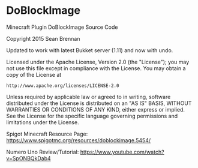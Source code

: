 # DoBlockImage
Minecraft Plugin DoBlockImage Source Code

Copyright 2015 Sean Brennan

Updated to work with latest Bukket server (1.11) and now with undo.

Licensed under the Apache License, Version 2.0 (the "License");
you may not use this file except in compliance with the License.
You may obtain a copy of the License at

    http://www.apache.org/licenses/LICENSE-2.0

Unless required by applicable law or agreed to in writing, software
distributed under the License is distributed on an "AS IS" BASIS,
WITHOUT WARRANTIES OR CONDITIONS OF ANY KIND, either express or implied.
See the License for the specific language governing permissions and
limitations under the License.

Spigot Minecraft Resource Page:
https://www.spigotmc.org/resources/doblockimage.5454/

Numero Uno Review/Tutorial:
https://www.youtube.com/watch?v=SpONBQkDab4

